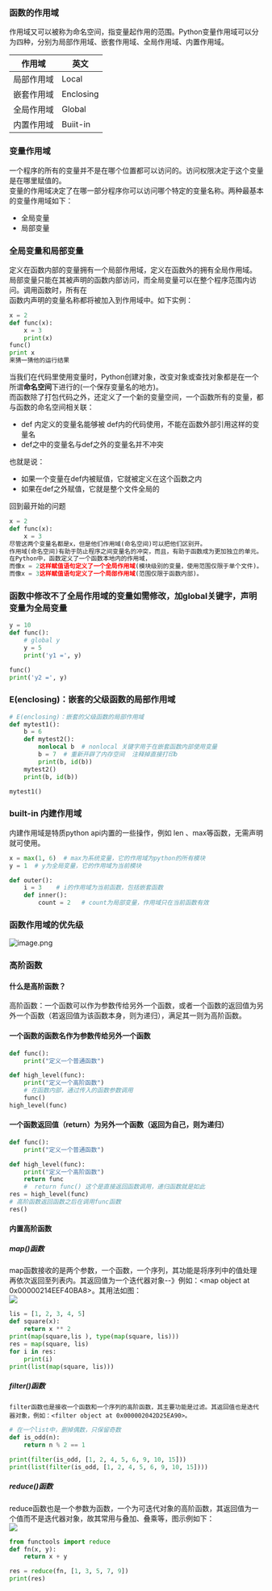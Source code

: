 <a name="qovR3"></a>
### 函数的作用域
作用域又可以被称为命名空间，指变量起作用的范围。Python变量作用域可以分为四种，分别为局部作用域、嵌套作用域、全局作用域、内置作用域。

| 作用域 | 英文 |
| --- | --- |
| 局部作用域 | Local |
| 嵌套作用域 | Enclosing |
| 全局作用域 | Global |
| 内置作用域 | Buiit-in |

<a name="XspSe"></a>
### 变量作用域
一个程序的所有的变量并不是在哪个位置都可以访问的。访问权限决定于这个变量是在哪里赋值的。<br />变量的作用域决定了在哪一部分程序你可以访问哪个特定的变量名称。两种最基本的变量作用域如下：

- 全局变量
- 局部变量
<a name="YLybU"></a>
### 全局变量和局部变量
定义在函数内部的变量拥有一个局部作用域，定义在函数外的拥有全局作用域。<br />局部变量只能在其被声明的函数内部访问，而全局变量可以在整个程序范围内访问。调用函数时，所有在<br />函数内声明的变量名称都将被加入到作用域中。如下实例：
```python
x = 2
def func(x):
    x = 3 
    print(x)
func()
print x
来猜一猜他的运行结果
```
当我们在代码里使用变量时，Python创建对象，改变对象或查找对象都是在一个所谓**命名空间**下进行的(一个保存变量名的地方)。<br />而函数除了打包代码之外，还定义了一个新的变量空间，一个函数所有的变量，都与函数的命名空间相关联：

- def 内定义的变量名能够被 def内的代码使用，不能在函数外部引用这样的变量名
- def之中的变量名与def之外的变量名并不冲突

也就是说：

- 如果一个变量在def内被赋值，它就被定义在这个函数之内
- 如果在def之外赋值，它就是整个文件全局的

回到最开始的问题 
```python
x = 2
def func(x):
    x = 3 
尽管这两个变量名都是x，但是他们作用域(命名空间)可以把他们区别开。
作用域(命名空间)有助于防止程序之间变量名的冲突，而且，有助于函数成为更加独立的单元。
在Python中，函数定义了一个函数本地内的作用域，
而像x = 2这样赋值语句定义了一个全局作用域(模块级别的变量，使用范围仅限于单个文件)。
而像x = 3这样赋值语句定义了一个局部作用域(范围仅限于函数内部)。
```
<a name="Dy7dA"></a>
### 函数中修改不了全局作用域的变量如需修改，加global关键字，声明变量为全局变量
```python
y = 10
def func():
    # global y
    y = 5
    print('y1 =', y)

func()
print('y2 =', y)
```
<a name="eNjZg"></a>
### E(enclosing)：嵌套的父级函数的局部作用域
```python
# E(enclosing)：嵌套的父级函数的局部作用域
def mytest1():
    b = 6
    def mytest2():
        nonlocal b  # nonlocal 关键字用于在嵌套函数内部使用变量
        b = 7  # 重新开辟了内存空间  注释掉直接打印b
        print(b, id(b))
    mytest2()
    print(b, id(b))

mytest1()
```
<a name="IMHCE"></a>
### built-in 内建作用域
内建作用域是特质python api内置的一些操作，例如 len 、max等函数，无需声明就可使用。
```python
x = max(1, 6)  # max为系统变量，它的作用域为python的所有模块
y = 1  # y为全局变量，它的作用域为当前模块

def outer():
    i = 3    # i的作用域为当前函数，包括嵌套函数   
    def inner():
        count = 2   # count为局部变量，作用域只在当前函数有效
```
<a name="EufdZ"></a>
### 函数作用域的优先级
![image.png](https://cdn.nlark.com/yuque/0/2023/png/25414438/1678515742838-9911daa5-416d-41f0-ab4c-21b222b5f6af.png#averageHue=%23f3f3f3&clientId=u0f4e6f1e-76af-4&from=paste&height=263&id=zSuEF&name=image.png&originHeight=411&originWidth=1143&originalType=binary&ratio=1.5625&rotation=0&showTitle=false&size=63525&status=done&style=none&taskId=u2096aa2a-8a05-4fe1-a70d-d67ad6be287&title=&width=731.52)
<a name="nXHhl"></a>
### 高阶函数 
<a name="Wqhpe"></a>
#### 什么是高阶函数？
高阶函数：一个函数可以作为参数传给另外一个函数，或者一个函数的返回值为另外一个函数（若返回值为该函数本身，则为递归），满足其一则为高阶函数。
<a name="P8Q9F"></a>
#### 一个函数的函数名作为参数传给另外一个函数
```python
def func():
    print("定义一个普通函数")

def high_level(func):
    print("定义一个高阶函数")
    # 在函数内部，通过传入的函数参数调用
    func()
high_level(func)
```
<a name="IL9LG"></a>
#### 一个函数返回值（return）为另外一个函数（返回为自己，则为递归）
```python
def func():
    print("定义一个普通函数")

def high_level(func):
    print("定义一个高阶函数")
    return func
    #  return func() 这个是直接返回函数调用，递归函数就是如此
res = high_level(func)
# 高阶函数返回函数之后在调用func函数
res()
```
<a name="cbmch"></a>
#### 内置高阶函数 
<a name="PGSRF"></a>
##### map()函数
map函数接收的是两个参数，一个函数，一个序列，其功能是将序列中的值处理再依次返回至列表内。其返回值为一个迭代器对象--》例如：<map object at 0x00000214EEF40BA8>。其用法如图：<br />![](https://cdn.nlark.com/yuque/0/2023/png/25414438/1678520286033-0e885363-f1d1-44a3-8826-d3fcd6fb21e0.png#averageHue=%23fbf9f9&clientId=u201da5c1-a1a2-4&from=paste&id=u9bf5bc32&originHeight=289&originWidth=988&originalType=url&ratio=1.5625&rotation=0&showTitle=false&status=done&style=none&taskId=ue8707008-7472-4cba-93dd-76e63e9bce4&title=)
```python
lis = [1, 2, 3, 4, 5]
def square(x):
    return x ** 2
print(map(square,lis ), type(map(square, lis)))
res = map(square, lis)
for i in res:
    print(i)
print(list(map(square, lis)))
```
<a name="eotY8"></a>
##### filter()函数
 	filter函数也是接收一个函数和一个序列的高阶函数，其主要功能是过滤。其返回值也是迭代器对象，例如：<filter object at 0x000002042D25EA90>。
```python
# 在一个list中，删掉偶数，只保留奇数
def is_odd(n):
    return n % 2 == 1

print(filter(is_odd, [1, 2, 4, 5, 6, 9, 10, 15]))
print(list(filter(is_odd, [1, 2, 4, 5, 6, 9, 10, 15])))
```
<a name="PuQc8"></a>
##### reduce()函数
reduce函数也是一个参数为函数，一个为可迭代对象的高阶函数，其返回值为一个值而不是迭代器对象，故其常用与叠加、叠乘等，图示例如下：<br />![](https://cdn.nlark.com/yuque/0/2023/png/25414438/1678521183150-20579e25-cd87-4539-a5b6-d9352dfd0818.png#averageHue=%23fdfbfb&clientId=u201da5c1-a1a2-4&from=paste&id=uc0796309&originHeight=318&originWidth=878&originalType=url&ratio=1.5625&rotation=0&showTitle=false&status=done&style=none&taskId=uae5a4abf-5f85-4ea5-8a82-35312c18b40&title=)
```python
from functools import reduce
def fn(x, y):
    return x + y

res = reduce(fn, [1, 3, 5, 7, 9])
print(res)
```
